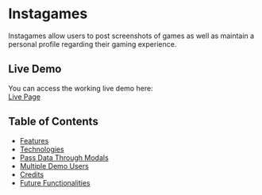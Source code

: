 # Instagames

Instagames allow users to post screenshots of games as well as maintain a personal profile regarding their gaming experience.

## Live Demo
You can access the working live demo here: <br>
[Live Page](https://instagames-fsp.herokuapp.com/)

## Table of Contents
  * [Features](https://github.com/AdoboFrenzy/Instagames)
  * [Technologies](https://github.com/AdoboFrenzy/Instagames)
  * [Pass Data Through Modals](https://github.com/AdoboFrenzy/Instagames)
  * [Multiple Demo Users](https://github.com/AdoboFrenzy/Instagames)
  * [Credits](https://github.com/AdoboFrenzy/Instagames)
  * [Future Functionalities](https://github.com/AdoboFrenzy/Instagames)